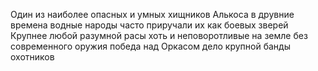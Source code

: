 Один из наиболее опасных и умных хищников Алькоса в друвние времена водные народы часто приручали их как боевых зверей Крупнее любой разумной расы хоть и неповоротливые на земле без современного оружия победа над Оркасом дело крупной банды охотников